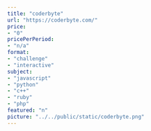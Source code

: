 ```yaml
---
title: "coderbyte"
url: "https://coderbyte.com/"
price: 
- "0"
pricePerPeriod: 
- "n/a"
format: 
- "challenge"
- "interactive"
subject: 
- "javascript"
- "python"
- "c++"
- "ruby"
- "php"
featured: "n"
picture: "../../public/static/coderbyte.png"
---
```

